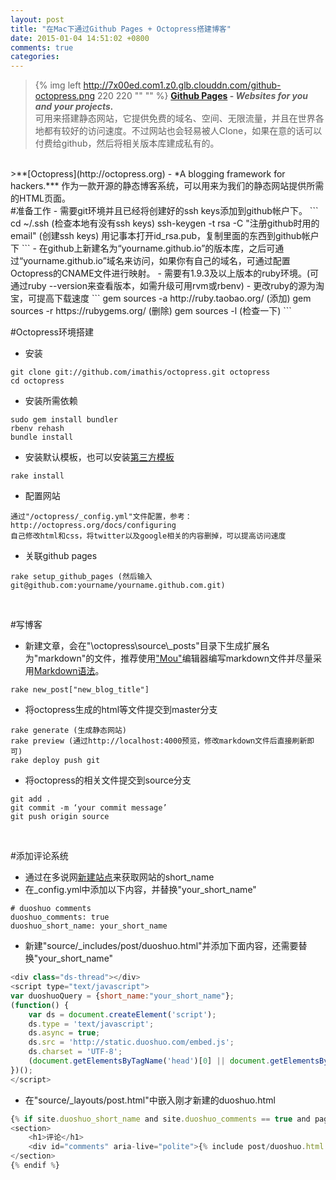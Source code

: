 ```yaml
---
layout: post
title: "在Mac下通过Github Pages + Octopress搭建博客"
date: 2015-01-04 14:51:02 +0800
comments: true
categories: 
---
```


>{% img left http://7x00ed.com1.z0.glb.clouddn.com/github-octopress.png 220 220 "" "" %}
>**[Github Pages](https://pages.github.com) - *Websites for you and your projects.***   
可用来搭建静态网站，它提供免费的域名、空间、无限流量，并且在世界各地都有较好的访问速度。不过网站也会轻易被人Clone，如果在意的话可以付费给github，然后将相关版本库建成私有的。
<br/>  
>**[Octopress](http://octopress.org) - *A blogging framework for hackers.***  
作为一款开源的静态博客系统，可以用来为我们的静态网站提供所需的HTML页面。
<!-- more -->
<br/>
#准备工作
- 需要git环境并且已经将创建好的ssh keys添加到github帐户下。
```
cd ~/.ssh (检查本地有没有ssh keys)
ssh-keygen -t rsa -C "注册github时用的email" (创建ssh keys)
用记事本打开id_rsa.pub，复制里面的东西到github帐户下
```
- 在github上新建名为“yourname.github.io”的版本库，之后可通过“yourname.github.io”域名来访问，如果你有自己的域名，可通过配置Octopress的CNAME文件进行映射。  
- 需要有1.9.3及以上版本的ruby环境。(可通过ruby --version来查看版本，如需升级可用rvm或rbenv)
- 更改ruby的源为淘宝，可提高下载速度  
```
gem sources -a http://ruby.taobao.org/  (添加)
gem sources -r https://rubygems.org/  (删除)
gem sources -l  (检查一下)
``` 

<br/>

#Octopress环境搭建
- 安装  
```
git clone git://github.com/imathis/octopress.git octopress
cd octopress
```
- 安装所需依赖  
```
sudo gem install bundler 
rbenv rehash 
bundle install
```
- 安装默认模板，也可以安装[第三方模板](https://github.com/shashankmehta/greyshade)
```
rake install
```
- 配置网站
```
通过"/octopress/_config.yml"文件配置，参考：http://octopress.org/docs/configuring
自己修改html和css，将twitter以及google相关的内容删掉，可以提高访问速度
```
- 关联github pages
```
rake setup_github_pages (然后输入 git@github.com:yourname/yourname.github.com.git)
```

<br/>

#写博客
- 新建文章，会在"\octopress\source\\_posts"目录下生成扩展名为"markdown"的文件，推荐使用["Mou"](http://25.io/mou/)编辑器编写markdown文件并尽量采用[Markdown语法](http://wowubuntu.com/markdown/)。
```
rake new_post["new_blog_title"]
```
- 将octopress生成的html等文件提交到master分支
```
rake generate (生成静态网站)
rake preview (通过http://localhost:4000预览，修改markdown文件后直接刷新即可)
rake deploy push git
```
- 将octopress的相关文件提交到source分支
```
git add .
git commit -m ‘your commit message’
git push origin source
```
<br/>

#添加评论系统
- 通过在多说网[新建站点](http://duoshuo.com/create-site)来获取网站的short_name  
- 在_config.yml中添加以下内容，并替换"your_short_name"
```
# duoshuo comments 
duoshuo_comments: true 
duoshuo_short_name: your_short_name
```
- 新建"source/_includes/post/duoshuo.html"并添加下面内容，还需要替换"your_short_name"
``` js
<div class="ds-thread"></div>
<script type="text/javascript">
var duoshuoQuery = {short_name:"your_short_name"};
(function() {
    var ds = document.createElement('script');
    ds.type = 'text/javascript';
    ds.async = true;
    ds.src = 'http://static.duoshuo.com/embed.js';
    ds.charset = 'UTF-8';
    (document.getElementsByTagName('head')[0] || document.getElementsByTagName('body')[0]).appendChild(ds);
})();
</script>
```
- 在"source/_layouts/post.html"中嵌入刚才新建的duoshuo.html  
``` js
{% if site.duoshuo_short_name and site.duoshuo_comments == true and page.comments == true %}
<section>
    <h1>评论</h1>
    <div id="comments" aria-live="polite">{% include post/duoshuo.html %}</div>
</section>
{% endif %}
```